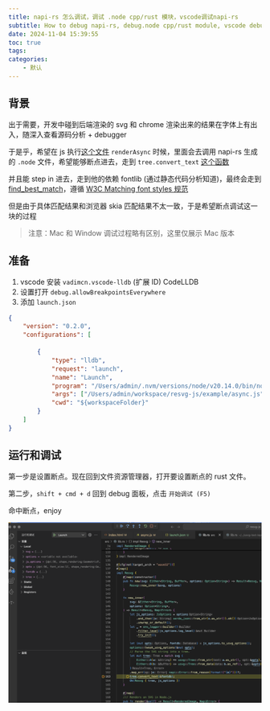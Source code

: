 ```yaml
---
title: napi-rs 怎么调试，调试 .node cpp/rust 模块，vscode调试napi-rs
subtitle: How to debug napi-rs, debug.node cpp/rust module, vscode debug napi-rs
date: 2024-11-04 15:39:55
toc: true
tags: 
categories: 
    - 默认
---
```


## 背景
出于需要，开发中碰到后端渲染的 svg 和 chrome 渲染出来的结果在字体上有出入，随深入查看源码分析 + debugger

于是乎，希望在 js 执行[这个文件](https://github.com/thx/resvg-js/blob/97944eb0117f3d2135abe4d18be6c467103e2caa/example/async.js#L24) `renderAsync` 时候，里面会去调用 napi-rs 生成的 `.node` 文件，希望能够断点进去，走到 `tree.convert_text` [这个函数](https://github.com/thx/resvg-js/blob/97944eb0117f3d2135abe4d18be6c467103e2caa/src/lib.rs#L163)

并且能 step in 进去，走到他的依赖 fontlib (通过静态代码分析知道)，最终会走到 [find_best_match](https://github.com/RazrFalcon/fontdb/blob/62cfd96671eba4debe73eeecf541b1a3a051d223/src/lib.rs#L1210)，遵循 [W3C Matching font styles 规范](https://www.w3.org/TR/2018/REC-css-fonts-3-20180920/#font-style-matching)

但是由于具体匹配结果和浏览器 skia 匹配结果不太一致，于是希望断点调试这一块的过程

> 注意：Mac 和 Window 调试过程略有区别，这里仅展示 Mac 版本

## 准备
1. vscode 安装 `vadimcn.vscode-lldb` (扩展 ID) CodeLLDB
2. 设置打开 `debug.allowBreakpointsEverywhere`
3. 添加 `launch.json`
```json
{
    "version": "0.2.0",
    "configurations": [

        {
            "type": "lldb",
            "request": "launch",
            "name": "Launch",
            "program": "/Users/admin/.nvm/versions/node/v20.14.0/bin/node",
            "args": ["/Users/admin/workspace/resvg-js/example/async.js"],
            "cwd": "${workspaceFolder}"
        }
    ]
}
```

## 运行和调试

第一步是设置断点。现在回到文件资源管理器，打开要设置断点的 rust 文件。

第二步，`shift + cmd + d` 回到 debug 面板，点击 `开始调试 (F5)`

命中断点，enjoy

![](./how-to-debug-napi-rs-debug-node-cpp-rust-module-vscode-debug-napi-rs/image.png)